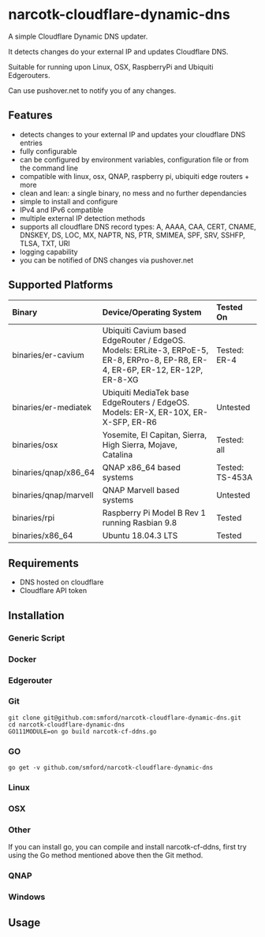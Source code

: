 # narcotk-cloudflare-dynamic-dns 
A simple Cloudflare Dynamic DNS updater.

It detects changes do your external IP and updates Cloudflare DNS.

Suitable for running upon Linux, OSX, RaspberryPi and Ubiquiti Edgerouters.

Can use pushover.net to notify you of any changes.

## Features

- detects changes to your external IP and updates your cloudflare DNS entries
- fully configurable
- can be configured by environment variables, configuration file or from the command line
- compatible with linux, osx, QNAP, raspberry pi, ubiquiti edge routers + more
- clean and lean: a single binary, no mess and no further dependancies
- simple to install and configure
- IPv4 and IPv6 compatible
- multiple external IP detection methods
- supports all cloudflare DNS record types: A, AAAA, CAA, CERT, CNAME, DNSKEY, DS, LOC, MX, NAPTR, NS, PTR, SMIMEA, SPF, SRV, SSHFP, TLSA, TXT, URI
- logging capability
- you can be notified of DNS changes via pushover.net

## Supported Platforms

| Binary | Device/Operating System | Tested On |
| :--- | :--- | :--- |
| binaries/er-cavium | Ubiquiti Cavium based EdgeRouter / EdgeOS.  Models: ERLite-3, ERPoE-5, ER-8, ERPro-8, EP-R8, ER-4, ER-6P, ER-12, ER-12P, ER-8-XG | Tested: ER-4 |
| binaries/er-mediatek | Ubiquiti MediaTek base EdgeRouters / EdgeOS.  Models: ER-X, ER-10X, ER-X-SFP, ER-R6 | Untested |
| binaries/osx | Yosemite, El Capitan, Sierra, High Sierra, Mojave, Catalina | Tested: all |
| binaries/qnap/x86_64 | QNAP x86_64 based systems | Tested: TS-453A |
| binaries/qnap/marvell | QNAP Marvell based systems | Untested |
| binaries/rpi | Raspberry Pi Model B Rev 1 running Rasbian 9.8 | Tested |
| binaries/x86_64 | Ubuntu 18.04.3 LTS | Tested |

## Requirements

- DNS hosted on cloudflare
- Cloudflare API token

## Installation

### Generic Script

### Docker

### Edgerouter

### Git
```
git clone git@github.com:smford/narcotk-cloudflare-dynamic-dns.git
cd narcotk-cloudflare-dynamic-dns
GO111MODULE=on go build narcotk-cf-ddns.go
```


### GO
```
go get -v github.com/smford/narcotk-cloudflare-dynamic-dns
```

### Linux

### OSX

### Other

If you can install go, you can compile and install narcotk-cf-ddns, first try using the Go method mentioned above then the Git method.

### QNAP

### Windows


## Usage
